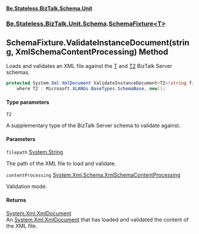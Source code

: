 #### [Be.Stateless.BizTalk.Schema.Unit](README.md 'README')
### [Be.Stateless.BizTalk.Unit.Schema](Be.Stateless.BizTalk.Unit.Schema.md 'Be.Stateless.BizTalk.Unit.Schema').[SchemaFixture&lt;T&gt;](SchemaFixture_T_.md 'Be.Stateless.BizTalk.Unit.Schema.SchemaFixture<T>')

## SchemaFixture<T>.ValidateInstanceDocument<T2>(string, XmlSchemaContentProcessing) Method

Loads and validates an XML file against the [T](SchemaFixture_T_.md#Be.Stateless.BizTalk.Unit.Schema.SchemaFixture_T_.T 'Be.Stateless.BizTalk.Unit.Schema.SchemaFixture<T>.T') and [T2](SchemaFixture_T_.ValidateInstanceDocument_T2_(string,XmlSchemaContentProcessing).md#Be.Stateless.BizTalk.Unit.Schema.SchemaFixture_T_.ValidateInstanceDocument_T2_(string,System.Xml.Schema.XmlSchemaContentProcessing).T2 'Be.Stateless.BizTalk.Unit.Schema.SchemaFixture<T>.ValidateInstanceDocument<T2>(string, System.Xml.Schema.XmlSchemaContentProcessing).T2') BizTalk Server
schemas.

```csharp
protected System.Xml.XmlDocument ValidateInstanceDocument<T2>(string filepath, System.Xml.Schema.XmlSchemaContentProcessing contentProcessing)
    where T2 : Microsoft.XLANGs.BaseTypes.SchemaBase, new();
```
#### Type parameters

<a name='Be.Stateless.BizTalk.Unit.Schema.SchemaFixture_T_.ValidateInstanceDocument_T2_(string,System.Xml.Schema.XmlSchemaContentProcessing).T2'></a>

`T2`

A supplementary type of the BizTalk Server schema to validate against.
#### Parameters

<a name='Be.Stateless.BizTalk.Unit.Schema.SchemaFixture_T_.ValidateInstanceDocument_T2_(string,System.Xml.Schema.XmlSchemaContentProcessing).filepath'></a>

`filepath` [System.String](https://docs.microsoft.com/en-us/dotnet/api/System.String 'System.String')

The path of the XML file to load and validate.

<a name='Be.Stateless.BizTalk.Unit.Schema.SchemaFixture_T_.ValidateInstanceDocument_T2_(string,System.Xml.Schema.XmlSchemaContentProcessing).contentProcessing'></a>

`contentProcessing` [System.Xml.Schema.XmlSchemaContentProcessing](https://docs.microsoft.com/en-us/dotnet/api/System.Xml.Schema.XmlSchemaContentProcessing 'System.Xml.Schema.XmlSchemaContentProcessing')

Validation mode.

#### Returns
[System.Xml.XmlDocument](https://docs.microsoft.com/en-us/dotnet/api/System.Xml.XmlDocument 'System.Xml.XmlDocument')  
An [System.Xml.XmlDocument](https://docs.microsoft.com/en-us/dotnet/api/System.Xml.XmlDocument 'System.Xml.XmlDocument') that has loaded and validated the content of the XML file.